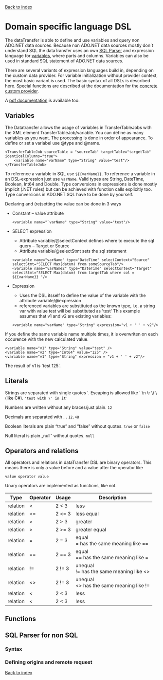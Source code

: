 ﻿[Back to index](docIndex.md)
# Domain specific language DSL

The dataTransfer is able to define and use variables and query non ADO.NET data sources. 
Because non ADO.NET data sources mostly don´t understand SQL the dataTransfer uses an own [SQL Parser](DSL.md#SQL-Parser-for-non-SQL) and expression language for [variables](DSL.md#Variables), where parts and columns.
Variables can also be used in standard SQL statement of ADO.NET data sources.

There are several variants of expression languages build in, depending on the custom data provider. For variable initialization without provider context, the most basic variant is used.
The basic syntax of all DSLs is described here. Special functions are described at the documentation for the [concrete custom provider](DataSourceHelpTutorials.md#non-ADO/custom-transfers).

A [pdf documentation](en/Domain%20specific%20language%20definition.pdf) is available too.

## Variables

The Datatransfer allows the usage of variables in TransferTableJobs with the XML element TransferTableJob/variable.
You can define as many variables as you want. The processing is done in order of appearance.
To define or set a variabel use @type and @name.

```
<TransferTableJob sourceTable = "sourceTab" targetTable="targetTab" identicalColumns="true">
	<variable name="varName" type="String" value="test"/>
</TransferTableJob>
```

To reference a variable in SQL use ```${{varName}}```.
To reference a variable in an DSL-expression just use ```varName```.
Valid types are String, DateTime, Boolean, Int64 and Double.
Type conversions in expressions is done mostly implicit (.NET rules) but can be achieved with function calls explicitly too.
Type conversions in ADO.NET SQL have to be done by yourself.

Declaring and (re)setting the value can be done in 3 ways
- Constant – value attribute
  ``` 
  <variable name="`varName" type="String" value="test"/> 
  ```

- SELECT expression
  - Attribute variable/@selectContext defines where to execute the sql query – Target or Source
  - Attribute variable/@selectStmt sets the sql statement
  ```
  <variable name="varName" type="DateTime" selectContext="Source" selectStmt="SELECT Max(datum) from someSourceTab"/>
  <variable name="varName2" type="DateTime" selectContext="Target" selectStmt="SELECT Max(datum) from targetTab where col = ${{varName}} "/>
  ```
- Expression
  - Uses the DSL itsself to define the value of the variable with the attribute variable/@expression
  - referenced variables are substituted as the known type, i.e. a string var with value test will bei substituted as 'test'
  This example assumes that v1 and v2 are existing variables:
  ```
  <variable name="varName" type="String" expression="v1 + ' ' + v2"/>
  ``` 
  

If you define the same variable name multiple times, it is overwriten on each occurence with the new calculated value.
```
<variable name="v1" type="String" value="test" />
<variable name="v2" type="Int64" value="125" />
<variable name="v1" type="String" expression = "v1 + ' ' + v2"/>
```
The result of v1 is 'test 125'.

## Literals

Strings are separated with single quotes '. Escaping is allowed like \' \n \r \t \\ (like C#). 
```'test with \' in it'```

Numbers are written without any braces/just plain.
```12```

Decimals are separated with . .
```12.48```

Boolean literals are plain “true” and “false” without quotes.
```true``` or ```false```

Null literal is plain „null“ without quotes.
```null```

## Operators and relations

All operators and relations in dataTransfer DSL are binary operators. This means there is only a value before and a value after the operator like

```value operator value```

Unary operators are implemented as functions, like not.


| Type          | Operator  | Usage       | Description |
| ------------- | ----- | -------------|----------------|
| relation | < | 2 < 3 | less |
| relation | <= | 2 <= 3 | less equal |
| relation | > | 2 > 3 | greater |
| relation | > | 2 >= 3 | greater equal |
| relation | = | 2 = 3 | equal <br/> = has the same meaning like == |
| relation | == | 2 == 3 | equal <br> == has the same meaning like =|
| relation | != | 2 != 3 | unequal <br> != has the same meaning like <> |
| relation | <> | 2 != 3 | unequal <br> <> has the same meaning like != |
| relation | < | 2 < 3 | less |
| relation | < | 2 < 3 | less |


## Functions

## SQL Parser for non SQL

### Syntax

### Defining origins and remote request

[Back to index](docIndex.md)